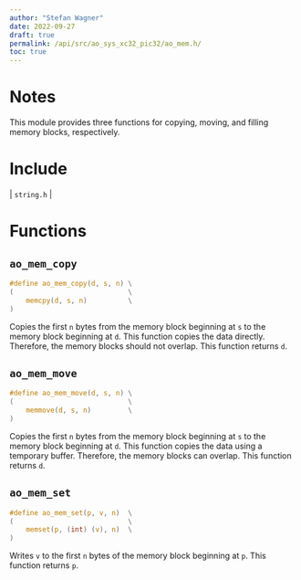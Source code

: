 ```yaml
---
author: "Stefan Wagner"
date: 2022-09-27
draft: true
permalink: /api/src/ao_sys_xc32_pic32/ao_mem.h/
toc: true
---
```


# Notes

This module provides three functions for copying, moving, and filling memory blocks, respectively.

# Include

| `string.h` |

# Functions

## `ao_mem_copy`

```c
#define ao_mem_copy(d, s, n) \
(                            \
    memcpy(d, s, n)          \
)
```

Copies the first `n` bytes from the memory block beginning at `s` to the memory block beginning at `d`. This function copies the data directly. Therefore, the memory blocks should not overlap. This function returns `d`.

## `ao_mem_move`

```c
#define ao_mem_move(d, s, n) \
(                            \
    memmove(d, s, n)         \
)
```

Copies the first `n` bytes from the memory block beginning at `s` to the memory block beginning at `d`. This function copies the data using a temporary buffer. Therefore, the memory blocks can overlap. This function returns `d`.

## `ao_mem_set`

```c
#define ao_mem_set(p, v, n)  \
(                            \
    memset(p, (int) (v), n)  \
)
```

Writes `v` to the first `n` bytes of the memory block beginning at `p`. This function returns `p`.
